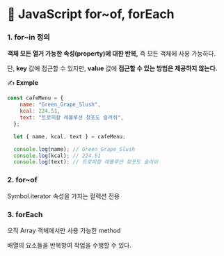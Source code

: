 # 📄 JavaScript for~of, forEach

### 1. for~in 정의

**객체 모든 열거 가능한 속성\(property\)에 대한 반복,** 즉 모든 객체에 사용 가능하다.

단, **key** 값에 접근할 수 있지만, **value** 값에 **접근할 수 있는 방법은 제공하지 않는다.**

✍ **Exmple**

```javascript
const cafeMenu = {
    name: "Green_Grape_Slush",
    kcal: 224.51,
    text: "트로피칼 레볼루션 청포도 슬러쉬",
  };

  let { name, kcal, text } = cafeMenu;

  console.log(name); // Green_Grape_Slush
  console.log(kcal); // 224.51
  console.log(text); // 트로피칼 레볼루션 청포도 슬러쉬
```

### 2. for~of

Symbol.iterator 속성을 가지는 컬렉션 전용

### 3. forEach

오직 Array 객체에서만 사용 가능한 method

배열의 요소들을 반복항여 작업을 수행할 수 있다.

